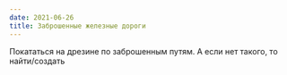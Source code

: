 ```yaml
---
date: 2021-06-26
title: Заброшенные железные дороги
---
```


Покататься на дрезине по заброшенным путям. А если нет такого, то найти/создать